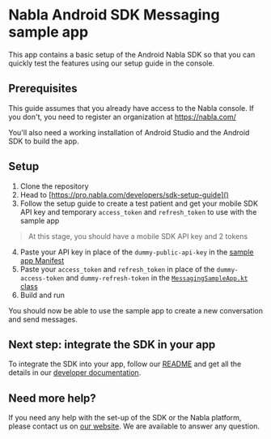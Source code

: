 #  Nabla Android SDK Messaging sample app

This app contains a basic setup of the Android Nabla SDK so that you can quickly 
test the features using our setup guide in the console.

## Prerequisites

This guide assumes that you already have access to the Nabla console. If you don't,
you need to register an organization at https://nabla.com/

You'll also need a working installation of Android Studio and the Android SDK to build
the app.

## Setup

1. Clone the repository
2. Head to [https://pro.nabla.com/developers/sdk-setup-guide]()
3. Follow the setup guide to create a test patient and get your mobile SDK API key and temporary `access_token` and `refresh_token` to use with the sample app

> At this stage, you should have a mobile SDK API key and 2 tokens

4. Paste your API key in place of the `dummy-public-api-key` in the [sample app Manifest](https://github.com/nabla/nabla-android/blob/main/messaging-sample-app/src/main/AndroidManifest.xml)
5. Paste your `access_token` and `refresh_token` in place of the `dummy-access-token` and `dummy-refresh-token` in the [`MessagingSampleApp.kt` class](https://github.com/nabla/nabla-android/blob/main/messaging-sample-app/src/main/java/com/nabla/sdk/messagingsampleapp/MessagingSampleApp.kt)
6. Build and run

You should now be able to use the sample app to create a new conversation and send messages.

## Next step: integrate the SDK in your app

To integrate the SDK into your app, follow our [README](https://github.com/nabla/nabla-android) and get all the details in our [developer documentation](https://docs.nabla.com/docs/concepts-android).

## Need more help?

If you need any help with the set-up of the SDK or the Nabla platform, please contact us on [our website](https://nabla.com). We are available to answer any question.
